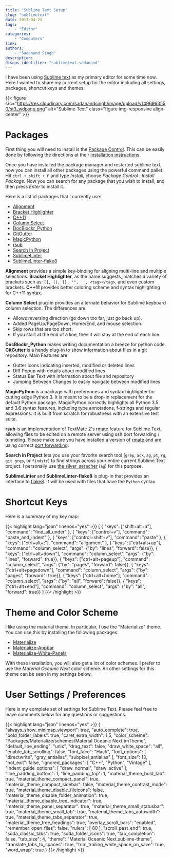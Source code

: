 ```yaml
---
title: "Sublime Text Setup"
slug: "sublimetext"
date: 2017-04-23
tags:
    - "Editor"
categories:
    - "Computers"
link:
authors:
    - "Sadanand Singh"
description:
disqus_identifier: "sublimetext.sadanand"
---
```



I have been using [Sublime text](https://www.sublimetext.com/) as my
primary editor for some time now. Here I wanted to share my current
setup for the editor including all settings, packages, shortcut keys and
themes.

<!--more-->

<!--toc-->

{{< figure src="https://res.cloudinary.com/sadanandsingh/image/upload/v1496963550/st3_wdpsqu.png" alt="Sublime Text" class="figure img-responsive align-center" >}}

Packages
========

First thing you will need to install is the [Package
Control](https://packagecontrol.io). This can be easily done by
following the directions at their [installation instructions](https://packagecontrol.io/installation).

Once you have installed the package manager and restarted sublime text,
now you can install all other packages using the powerful command
pallet. Hit `ctrl + shift + P` and type *Install*, choose *Package
Control : Install Package*. Now you can search for any package that you
wish to install, and then press *Enter* to install it.

Here is a list of packages that I currently use:

-   [Alignment](https://github.com/wbond/sublime_alignment)
-   [Bracket
    Highlighter](https://github.com/facelessuser/BracketHighlighter)
-   [C++11](https://github.com/noct/sublime-cpp11)
-   [Column Select](https://github.com/ehuss/Sublime-Column-Select)
-   [DocBlockr\_Python](https://github.com/adambullmer/sublime_docblockr_python)
-   [GitGutter](https://github.com/jisaacks/GitGutter)
-   [MagicPython](https://github.com/MagicStack/MagicPython)
-   [rsub](https://github.com/henrikpersson/rsub)
-   [Search In
    Project](https://github.com/leonid-shevtsov/SearchInProject_SublimeText)
-   [SublimeLinter](https://github.com/SublimeLinter/SublimeLinter3)
-   [SublimeLinter-flake8](https://github.com/SublimeLinter/SublimeLinter-flake8)

**Alignment** provides a simple key-binding for aligning multi-line and
multiple selections. **Bracket Highlighter**, as the name suggests,
matches a variety of brackets such as: `[], (), {}, "", '', <tag></tag>`,
and even custom brackets. **C++11** provides
better coloring scheme and syntax highlighting for C++11 syntax.

**Column Select** plug-in provides an alternate behavior for Sublime
keyboard column selection. The differences are:

-   Allows reversing direction (go down too far, just go back up).
-   Added PageUp/PageDown, Home/End, and mouse selection.
-   Skip rows that are too short.
-   If you start at the end of a line, then it will stay at the end of
    each line.

**DocBlockr_Python** makes writing documentation a breeze for python
code. **GitGutter** is a handy plug-in to show information about files
in a git repository. Main Features are:

-   Gutter Icons indicating inserted, modified or deleted lines
-   Diff Popup with details about modified lines
-   Status Bar Text with information about file and repository
-   Jumping Between Changes to easily navigate between modified lines

**MagicPython** is a package with preferences and syntax highlighter for
cutting edge Python 3. It is meant to be a drop-in replacement for the
default Python package. MagicPython correctly highlights all Python 3.5
and 3.6 syntax features, including type annotations, f-strings and
regular expressions. It is built from scratch for robustness with an
extensive test suite.

**rsub** is an implementation of TextMate 2's [rmate] feature for
Sublime Text, allowing files to be edited on a remote server using ssh
port forwarding / tunneling. Please make sure you have installed a
version of [rmate] and are using
correct [port forwarding](https://atom.io/packages/remote-atom).

[rmate]: https://github.com/aurora/rmate

**Search in Project** lets you use your favorite search tool (`grep`, `ack`,
`ag`, `pt`, `rg`, `git grep`, or `findstr`) to find strings across your entire
current Sublime Text project. I personally use [the
silver_seracher](https://geoff.greer.fm/ag/) (`ag`) for this purpose.

**SublimeLinter** and **SublimeLinter-flake8** is plug-in that provides
an interface to [flake8](http://flake8.pycqa.org/en/latest/). It will be
used with files that have the `Python` syntax.

Shortcut Keys
=============

Here is a summary of my key map:

{{< highlight lang="json" linenos="yes" >}}
[
    { "keys": ["shift+alt+a"], "command": "find_all_under" },
    { "keys": ["control+v"], "command": "paste_and_indent" },
    { "keys": ["control+shift+v"], "command": "paste" },
    { "keys": ["ctrl+alt+;"], "command": "alignment" },
    { "keys": ["ctrl+alt+up"], "command": "column_select", "args": {"by": "lines", "forward": false}},
    { "keys": ["ctrl+alt+down"], "command": "column_select", "args": {"by": "lines", "forward": true}},
    { "keys": ["ctrl+alt+pageup"], "command": "column_select", "args": {"by": "pages", "forward": false}},
    { "keys": ["ctrl+alt+pagedown"], "command": "column_select", "args": {"by": "pages", "forward": true}},
    { "keys": ["ctrl+alt+home"], "command": "column_select", "args": {"by": "all", "forward": false}},
    { "keys": ["ctrl+alt+end"], "command": "column_select", "args": {"by": "all", "forward": true}}
]
{{< /highlight >}}

Theme and Color Scheme
======================

I like using the material theme. In particular, I use the "Materialize"
theme. You can use this by installing the following packages:

-   [Materialize](https://github.com/saadq/Materialize)
-   [Materialize-Appbar](https://github.com/saadq/Materialize-Appbar)
-   [Materialize-White-Panels](https://github.com/saadq/Materialize-White-Panels)

With these installation, you will also get a lot of color schemes. I
prefer to use the *Material Oceanic Next* color scheme. All other
settings for this theme can be seen in my settings below.

User Settings / Preferences
===========================

Here is my complete set of settings for Sublime Text. Please feel free
to leave comments below for any questions or suggestions.

{{< highlight lang="json" linenos="yes" >}}
{
    "always_show_minimap_viewport": true,
    "auto_complete": true,
    "bold_folder_labels": true,
    "caret_extra_width": 1.5,
    "color_scheme": "Packages/Materialize/schemes/Material Oceanic Next.tmTheme",
    "default_line_ending": "unix",
    "drag_text": false,
    "draw_white_space": "all",
    "enable_tab_scrolling": false,
    "font_face": "Hack",
    "font_options":
    [
        "directwrite",
        "gray_antialias",
        "subpixel_antialias"
    ],
    "font_size": 13,
    "hot_exit": false,
    "ignored_packages":
    [
        "C++",
        "Python",
        "Vintage"
    ],
    "indent_guide_options":
    [
        "draw_normal",
        "draw_active"
    ],
    "line_padding_bottom": 1,
    "line_padding_top": 1,
    "material_theme_bold_tab": true,
    "material_theme_compact_panel": true,
    "material_theme_compact_sidebar": false,
    "material_theme_contrast_mode": true,
    "material_theme_disable_fileicons": false,
    "material_theme_disable_folder_animation": true,
    "material_theme_disable_tree_indicator": true,
    "material_theme_panel_separator": true,
    "material_theme_small_statusbar": true,
    "material_theme_small_tab": true,
    "material_theme_tabs_autowidth": true,
    "material_theme_tabs_separator": true,
    "material_theme_tree_headings": true,
    "overlay_scroll_bars": "enabled",
    "remember_open_files": false,
    "rulers":
    [
        80
    ],
    "scroll_past_end": true,
    "soda_classic_tabs": true,
    "soda_folder_icons": true,
    "tab_completion": false,
    "tab_size": 4,
    "theme": "Material Oceanic Next.sublime-theme",
    "translate_tabs_to_spaces": true,
    "trim_trailing_white_space_on_save": true,
    "word_wrap": true
}
{{< /highlight >}}
